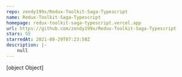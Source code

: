 ```yaml
---
repo: zendy199x/Redux-Toolkit-Saga-Typescript
name: Redux-Toolkit-Saga-Typescript
homepage: redux-toolkit-saga-typescript.vercel.app
url: https://github.com/zendy199x/Redux-Toolkit-Saga-Typescript
stars: 55
starredAt: 2021-08-29T07:23:58Z
description: |-
    null
---
```


[object Object]
